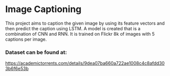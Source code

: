 
# Image Captioning

This project aims to caption the given image by using  its
feature vectors and then predict the caption using LSTM. A model is 
created that is a combination of CNN and RNN. It is trained on Flickr 8k of
images with 5 captions per image.


### Dataset can be found at:
https://academictorrents.com/details/9dea07ba660a722ae1008c4c8afdd303b6f6e53b